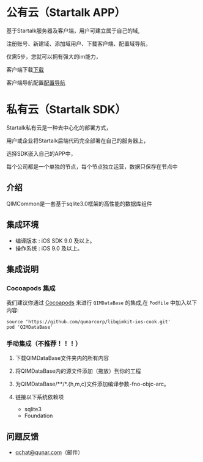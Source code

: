公有云（Startalk APP）
=====
基于Startalk服务器及客户端，用户可建立属于自己的域,

注册账号、新建域、添加域用户、下载客户端、配置域导航，

仅需5步，您就可以拥有强大的im能力，

客户端下载[下载](https://im.qunar.com/new/#/download)

客户端导航配置[配置导航](https://im.qunar.com/new/#/platform/access_guide/manage_nav?id=manage_nav_mb)

私有云（Startalk SDK）
=====
Startalk私有云是一种去中心化的部署方式，

用户或企业将Startalk后端代码完全部署在自己的服务器上，

选择SDK嵌入自己的APP中，

每个公司都是一个单独的节点，每个节点独立运营，数据只保存在节点中

## 介绍

QIMCommon是一套基于sqlite3.0框架的高性能的数据库组件

## 集成环境
* 编译版本 : iOS SDK 9.0 及以上。
* 操作系统 : iOS 9.0 及以上。

## 集成说明

### Cocoapods 集成

我们建议你通过 [Cocoapods](https://cocoapods.org/) 来进行 `QIMDataBase` 的集成,在 `Podfile` 中加入以下内容:

```shell
source 'https://github.com/qunarcorp/libqimkit-ios-cook.git'
pod 'QIMDataBase'
```

### 手动集成（不推荐！！！）

1. 下载QIMDataBase文件夹内的所有内容
2. 将QIMDataBase内的源文件添加（拖放）到你的工程
3. 为QIMDataBase/**/*.{h,m,c}文件添加编译参数-fno-objc-arc。

3. 链接以下系统依赖项
    * sqlite3
    * Foundation

## 问题反馈

-   qchat@qunar.com（邮件）
